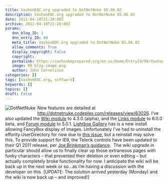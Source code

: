```yaml
---
title: VashonEOC.org upgraded to DotNetNuke 05.06.02
description: VashonEOC.org upgraded to DotNetNuke 05.06.02
date: 2011-04-10T21:28:00Z
archive: 2011-04-10T21:28:00Z
params:
   dnn_blog_ID: 1
   dnn_entry_ID: 90
   meta_title: VashonEOC.org upgraded to DotNetNuke 05.06.02
   allow_comments: True
   display_copyright: False
   copyright: 
   permalink: https://vashonbeprepared.org/en-us/Home/EntryId/90/VashonEOC-org-upgraded-to-DotNetNuke-05-06-02
   image: 90_blog-image.png
   author: John Cornelison
categories: []
tags: [VashonEOC.org, software]
keywords: []
topics: []
draft: False
---
```


<p><a href="http://www.dotnetnuke.com/"><img alt="DotNetNuke" align="left" style="margin: 0px 6px 6px 0px; display: inline; float: left" src="http://www.dotnetnuke.com/Portals/_default/Skins/DNN-Skin/images/dnnLogo.png" /></a>New features are detailed at <a title="http://dotnetnuke.codeplex.com/releases/view/63026" href="http://dotnetnuke.codeplex.com/releases/view/63026">http://dotnetnuke.codeplex.com/releases/view/63026</a>. I’ve also updated the <a target="_blank" href="http://dnnwiki.codeplex.com/releases/view/63474">Wiki module</a> to 4.3.0 (alpha), and the <a target="_blank" href="http://dnnlinks.codeplex.com/releases/view/63632">Links module</a> to 6.0.0 beta, and <a target="_blank" href="http://dnnforum.codeplex.com/releases/view/59215">Forum module</a> to 5.0.1. <a target="_blank" href="http://wnslightbox.codeplex.com/">Lightbox Gallery</a> has is a new install allowing FancyBox display of images. Unfortunately I’ve had to uninstall the effority.UserDirectory for now due to <a target="_blank" href="http://userdirectory.codeplex.com/workitem/7963">this issue</a>, but a reinstall may solve this. To provide support for IE9, the Telerik controls have been updated to their Q1 2011 release, per <a target="_blank" href="http://www.dotnetnuke.com/Resources/Blogs/tabid/825/EntryId/3031/DotNetNuke-Telerik-and-IE9.aspx">Joe Brinkman’s guidance</a>.&#160; The wiki upgrade in particular should allow us to finally clear up those extraneous pages with funky characters – that prevented their deletion or even editing – but actually completely broke functionality for now. I anticipate the wiki will be back up in the next week or so…as I’m having a discussion with the developer on this. [UPDATE: The solution arrived yesterday (Monday) and the wiki is now back up – and improved!]</p>
